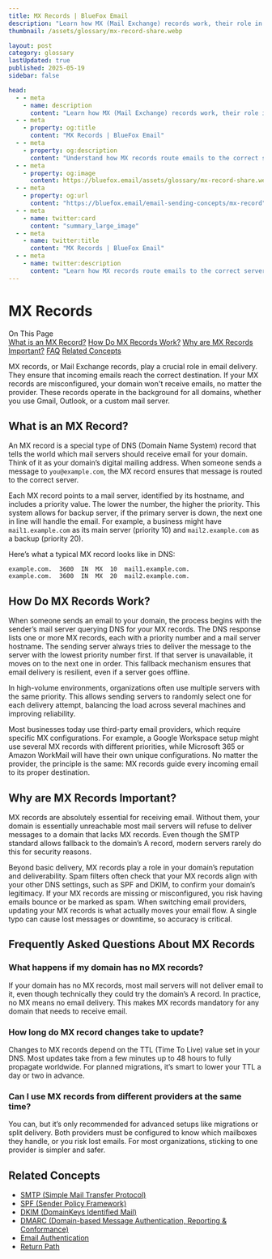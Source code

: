 ```yaml
---
title: MX Records | BlueFox Email
description: "Learn how MX (Mail Exchange) records work, their role in email delivery, and how they direct incoming messages to the correct mail servers."
thumbnail: /assets/glossary/mx-record-share.webp

layout: post
category: glossary
lastUpdated: true
published: 2025-05-19
sidebar: false

head:
  - - meta
    - name: description
      content: "Learn how MX (Mail Exchange) records work, their role in email delivery, and how they direct incoming messages to the correct mail servers."
  - - meta
    - property: og:title
      content: "MX Records | BlueFox Email"
  - - meta
    - property: og:description
      content: "Understand how MX records route emails to the correct servers and why they're essential for reliable email delivery."
  - - meta
    - property: og:image
      content: https://bluefox.email/assets/glossary/mx-record-share.webp
  - - meta
    - property: og:url
      content: "https://bluefox.email/email-sending-concepts/mx-record"
  - - meta
    - name: twitter:card
      content: "summary_large_image"
  - - meta
    - name: twitter:title
      content: "MX Records | BlueFox Email"
  - - meta
    - name: twitter:description
      content: "Learn how MX records route emails to the correct servers and why they're essential for reliable email delivery."
---
```


# MX Records

<div class="page-nav">
  <div class="page-nav-title">On This Page</div>
  <div class="page-nav-items">
    <a href="#what-is-mx-record">What is an MX Record?</a>
    <a href="#how-do-mx-records-work">How Do MX Records Work?</a>
    <a href="#why-are-mx-records-important">Why are MX Records Important?</a>
    <a href="#frequently-asked-questions-about-mx-records">FAQ</a>
    <a href="#related-concepts">Related Concepts</a>
  </div>
</div>

MX records, or Mail Exchange records, play a crucial role in email delivery. They ensure that incoming emails reach the correct destination. If your MX records are misconfigured, your domain won't receive emails, no matter the provider. These records operate in the background for all domains, whether you use Gmail, Outlook, or a custom mail server.

## <a id="what-is-mx-record"></a>What is an MX Record?

An MX record is a special type of DNS (Domain Name System) record that tells the world which mail servers should receive email for your domain. Think of it as your domain’s digital mailing address. When someone sends a message to `you@example.com`, the MX record ensures that message is routed to the correct server.

Each MX record points to a mail server, identified by its hostname, and includes a priority value. The lower the number, the higher the priority. This system allows for backup server, if the primary server is down, the next one in line will handle the email. For example, a business might have `mail1.example.com` as its main server (priority 10) and `mail2.example.com` as a backup (priority 20).

Here’s what a typical MX record looks like in DNS:

```
example.com.  3600  IN  MX  10  mail1.example.com.
example.com.  3600  IN  MX  20  mail2.example.com.
```

## <a id="how-do-mx-records-work"></a>How Do MX Records Work?

When someone sends an email to your domain, the process begins with the sender’s mail server querying DNS for your MX records. The DNS response lists one or more MX records, each with a priority number and a mail server hostname. The sending server always tries to deliver the message to the server with the lowest priority number first. If that server is unavailable, it moves on to the next one in order. This fallback mechanism ensures that email delivery is resilient, even if a server goes offline.

In high-volume environments, organizations often use multiple servers with the same priority. This allows sending servers to randomly select one for each delivery attempt, balancing the load across several machines and improving reliability.

Most businesses today use third-party email providers, which require specific MX configurations. For example, a Google Workspace setup might use several MX records with different priorities, while Microsoft 365 or Amazon WorkMail will have their own unique configurations. No matter the provider, the principle is the same: MX records guide every incoming email to its proper destination.

## <a id="why-are-mx-records-important"></a>Why are MX Records Important?

MX records are absolutely essential for receiving email. Without them, your domain is essentially unreachable most mail servers will refuse to deliver messages to a domain that lacks MX records. Even though the SMTP standard allows fallback to the domain’s A record, modern servers rarely do this for security reasons.

Beyond basic delivery, MX records play a role in your domain’s reputation and deliverability. Spam filters often check that your MX records align with your other DNS settings, such as SPF and DKIM, to confirm your domain’s legitimacy. If your MX records are missing or misconfigured, you risk having emails bounce or be marked as spam. When switching email providers, updating your MX records is what actually moves your email flow. A single typo can cause lost messages or downtime, so accuracy is critical.

## <a id="frequently-asked-questions-about-mx-records"></a>Frequently Asked Questions About MX Records

<div class="mx-faq">

<div class="faq-item">
<h3 class="question">What happens if my domain has no MX records?</h3>
<div class="answer">
If your domain has no MX records, most mail servers will not deliver email to it, even though technically they could try the domain’s A record. In practice, no MX means no email delivery. This makes MX records mandatory for any domain that needs to receive email.
</div>
</div>

<div class="faq-item">
<h3 class="question">How long do MX record changes take to update?</h3>
<div class="answer">
Changes to MX records depend on the TTL (Time To Live) value set in your DNS. Most updates take from a few minutes up to 48 hours to fully propagate worldwide. For planned migrations, it’s smart to lower your TTL a day or two in advance.
</div>
</div>

<div class="faq-item">
<h3 class="question">Can I use MX records from different providers at the same time?</h3>
<div class="answer">
You can, but it’s only recommended for advanced setups like migrations or split delivery. Both providers must be configured to know which mailboxes they handle, or you risk lost emails. For most organizations, sticking to one provider is simpler and safer.
</div>
</div>
</div>

## <a id="related-concepts"></a>Related Concepts

- [SMTP (Simple Mail Transfer Protocol)](/email-sending-concepts/smtp)
- [SPF (Sender Policy Framework)](/email-sending-concepts/spf)
- [DKIM (DomainKeys Identified Mail)](/email-sending-concepts/dkim)
- [DMARC (Domain-based Message Authentication, Reporting & Conformance)](/email-sending-concepts/dmarc)
- [Email Authentication](/email-sending-concepts/email-authentication)
- [Return Path](/email-sending-concepts/return-path)